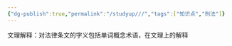 ```yaml
---
{"dg-publish":true,"permalink":"/studyup///","tags":["知识点","刑法"]}
---
```


文理解释：对法律条文的字义包括单词概念术语，在文理上的解释